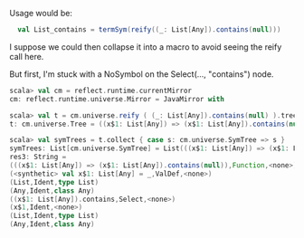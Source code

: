 Usage would be:

```scala
  val List_contains = termSym(reify((_: List[Any]).contains(null)))
```

I suppose we could then collapse it into a macro to avoid seeing the reify call here.

But first, I'm stuck with a NoSymbol on the Select(..., "contains") node.

```scala
scala> val cm = reflect.runtime.currentMirror
cm: reflect.runtime.universe.Mirror = JavaMirror with 

scala> val t = cm.universe.reify ( (_: List[Any]).contains(null) ).tree
t: cm.universe.Tree = ((x$1: List[Any]) => (x$1: List[Any]).contains(null))

scala> val symTrees = t.collect { case s: cm.universe.SymTree => s }
symTrees: List[cm.universe.SymTree] = List(((x$1: List[Any]) => (x$1: List[Any]).contains(null)), <synthetic> val x$1: List[Any] = _, List, Any, (x$1: List[Any]).contains, x$1, List, Any)
res3: String = 
(((x$1: List[Any]) => (x$1: List[Any]).contains(null)),Function,<none>)
(<synthetic> val x$1: List[Any] = _,ValDef,<none>)
(List,Ident,type List)
(Any,Ident,class Any)
((x$1: List[Any]).contains,Select,<none>)
(x$1,Ident,<none>)
(List,Ident,type List)
(Any,Ident,class Any)
```
